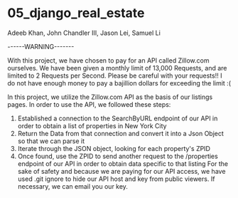# 05_django_real_estate
Adeeb Khan, John Chandler III, Jason Lei, Samuel Li

------WARNING-------

With this project, we have chosen to pay for an API called Zillow.com ourselves. We have been given a monthly limit of 13,000 Requests, and are limited to 2 Requests per Second.
Please be careful with your requests!! I do not have enough money to pay a bajillion dollars for exceeding the limit :(

In this project, we utilize the Zillow.com API as the basis of our listings pages.
In order to use the API, we followed these steps:
1. Established a connection to the SearchByURL endpoint of our API  in order to obtain a list of properties in New York City
2. Return the Data from that connection and convert it into a Json Object so that we can parse it
3. Iterate through the JSON object, looking for each property's ZPID
4. Once found, use the ZPID to send another request to the /properties endpoint of our API in order to obtain data specific to that listing
For the sake of safety and because we are paying for our API access, we have used .git ignore to hide our API host and key from public viewers. If necessary, we can email you our key.


